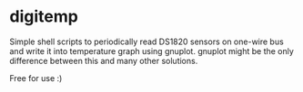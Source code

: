 # digitemp
Simple shell scripts to periodically read DS1820 sensors on one-wire bus and write it into temperature graph using gnuplot.
gnuplot might be the only difference between this and many other solutions.

Free for use :)
